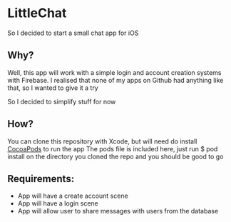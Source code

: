 #  LittleChat

So I decided to start a small chat app for iOS

Why?
--

Well, this app will work with a simple login and account creation systems with Firebase. I realised that none of my apps on Github had anything like that, so I wanted to give it a try

So I decided to simplify stuff for now

How?
--

You can clone this repository with Xcode, but will need do install [CocoaPods](https://cocoapods.org) to run the app
The pods file is included here, just run $ pod install on the directory you cloned the repo and you should be good to go

Requirements:
--

- App will have a create account scene
- App will have a login scene
- App will allow user to share messages with users from the database

